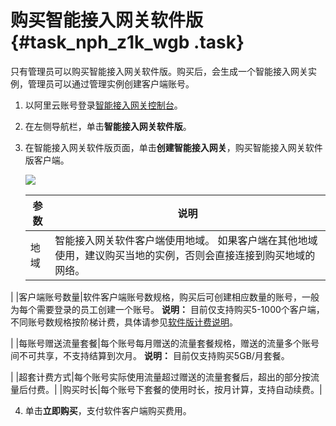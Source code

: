 # 购买智能接入网关软件版 {#task_nph_z1k_wgb .task}

只有管理员可以购买智能接入网关软件版。购买后，会生成一个智能接入网关实例，管理员可以通过管理实例创建客户端账号。

1.  以阿里云账号登录[智能接入网关控制台](https://smartag.console.aliyun.com/sag/cn-shanghai/sags)。
2.  在左侧导航栏，单击**智能接入网关软件版**。
3.  在智能接入网关软件版页面，单击**创建智能接入网关**，购买智能接入网关软件版客户端。 

    ![](http://static-aliyun-doc.oss-cn-hangzhou.aliyuncs.com/assets/img/129978/155706044944287_zh-CN.png)

    |参数|说明|
    |--|--|
    |地域|智能接入网关软件客户端使用地域。 如果客户端在其他地域使用，建议购买当地的实例，否则会直接连接到购买地域的网络。

 |
    |客户端账号数量|软件客户端账号数规格，购买后可创建相应数量的账号，一般为每个需要登录的员工创建一个账号。 **说明：** 目前仅支持购买5-1000个客户端，不同账号数规格按阶梯计费，具体请参见[软件版计费说明](intl.zh-CN/智能接入网关软件版/软件版计费说明.md#)。

 |
    |每账号赠送流量套餐|每个账号每月赠送的流量套餐规格，赠送的流量多个账号间不可共享，不支持结算到次月。 **说明：** 目前仅支持购买5GB/月套餐。

 |
    |超套计费方式|每个账号实际使用流量超过赠送的流量套餐后，超出的部分按流量后付费。|
    |购买时长|每个账号下套餐的使用时长，按月计算，支持自动续费。|

4.  单击**立即购买**，支付软件客户端购买费用。

